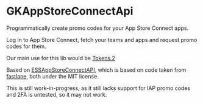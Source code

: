 # GKAppStoreConnectApi
Programmatically create promo codes for your App Store Connect apps.

Log in to App Store Connect, fetch your teams and apps and request promo codes for them.

Our main use for this lib would be [Tokens 2](https://gikken.co/new-tokens)

Based on [ESSAppStoreConnectAPI](https://github.com/eternalstorms/ESSAppStoreConnectAPI), 
which is based on code taken from [fastlane](https://github.com/fastlane/fastlane), both under the MIT license.

This is still work-in-progress, as it still lacks support for IAP promo codes and 2FA is untested, so it may not work.
